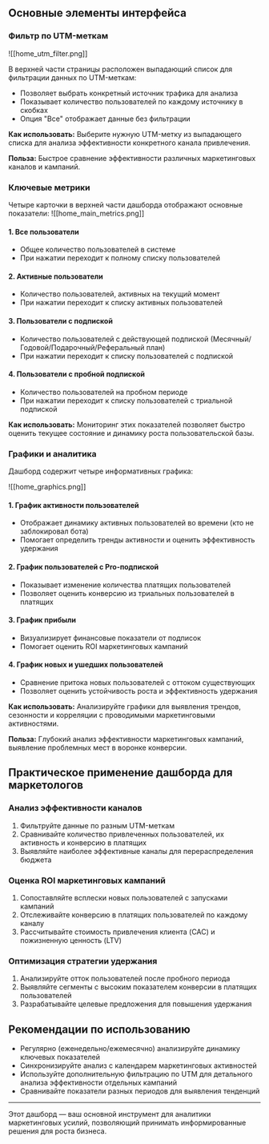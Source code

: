 
## Основные элементы интерфейса

### Фильтр по UTM-меткам

![[home_utm_filter.png]]

В верхней части страницы расположен выпадающий список для фильтрации данных по UTM-меткам:

- Позволяет выбрать конкретный источник трафика для анализа
- Показывает количество пользователей по каждому источнику в скобках
- Опция "Все" отображает данные без фильтрации

**Как использовать:** Выберите нужную UTM-метку из выпадающего списка для анализа эффективности конкретного канала привлечения.

**Польза:** Быстрое сравнение эффективности различных маркетинговых каналов и кампаний.

### Ключевые метрики

Четыре карточки в верхней части дашборда отображают основные показатели:
![[home_main_metrics.png]]

#### 1. Все пользователи
- Общее количество пользователей в системе
- При нажатии переходит к полному списку пользователей

#### 2. Активные пользователи
- Количество пользователей, активных на текущий момент
- При нажатии переходит к списку активных пользователей

#### 3. Пользователи с подпиской
- Количество пользователей с действующей подпиской (Месячный/Годовой/Подарочный/Реферальный план)
- При нажатии переходит к списку пользователей с подпиской

#### 4. Пользователи с пробной подпиской
- Количество пользователей на пробном периоде
- При нажатии переходит к списку пользователей с триальной подпиской

**Как использовать:** Мониторинг этих показателей позволяет быстро оценить текущее состояние и динамику роста пользовательской базы.

### Графики и аналитика

Дашборд содержит четыре информативных графика:

![[home_graphics.png]]
#### 1. График активности пользователей
- Отображает динамику активных пользователей во времени (кто не заблокировал бота)
- Помогает определить тренды активности и оценить эффективность удержания

#### 2. График пользователей с Pro-подпиской
- Показывает изменение количества платящих пользователей
- Позволяет оценить конверсию из триальных пользователей в платящих

#### 3. График прибыли
- Визуализирует финансовые показатели от подписок
- Помогает оценить ROI маркетинговых кампаний

#### 4. График новых и ушедших пользователей
- Сравнение притока новых пользователей с оттоком существующих
- Позволяет оценить устойчивость роста и эффективность удержания

**Как использовать:** Анализируйте графики для выявления трендов, сезонности и корреляции с проводимыми маркетинговыми активностями.

**Польза:** Глубокий анализ эффективности маркетинговых кампаний, выявление проблемных мест в воронке конверсии.

## Практическое применение дашборда для маркетологов

### Анализ эффективности каналов
1. Фильтруйте данные по разным UTM-меткам
2. Сравнивайте количество привлеченных пользователей, их активность и конверсию в платящих
3. Выявляйте наиболее эффективные каналы для перераспределения бюджета

### Оценка ROI маркетинговых кампаний
1. Сопоставляйте всплески новых пользователей с запусками кампаний
2. Отслеживайте конверсию в платящих пользователей по каждому каналу
3. Рассчитывайте стоимость привлечения клиента (CAC) и пожизненную ценность (LTV)

### Оптимизация стратегии удержания
1. Анализируйте отток пользователей после пробного периода
2. Выявляйте сегменты с высоким показателем конверсии в платящих пользователей
3. Разрабатывайте целевые предложения для повышения удержания

## Рекомендации по использованию

- Регулярно (еженедельно/ежемесячно) анализируйте динамику ключевых показателей
- Синхронизируйте анализ с календарем маркетинговых активностей
- Используйте дополнительную фильтрацию по UTM для детального анализа эффективности отдельных кампаний
- Сравнивайте показатели разных периодов для выявления тенденций

---

Этот дашборд — ваш основной инструмент для аналитики маркетинговых усилий, позволяющий принимать информированные решения для роста бизнеса.
